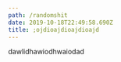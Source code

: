 ```yaml
---
path: /randomshit
date: 2019-10-18T22:49:58.690Z
title: ;ojdioajdioajdioajd
---
```

dawlidhawiodhwaiodad
